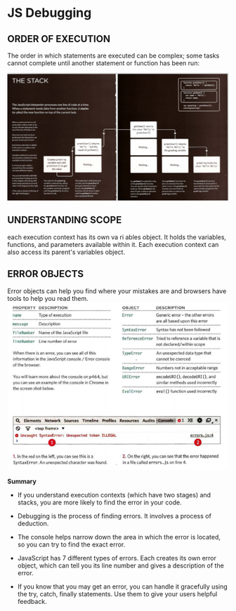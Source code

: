 # JS Debugging

## ORDER OF EXECUTION
The order in which statements are executed can be complex; some tasks cannot complete until another statement or function has been run:


![img](deb.png)

## UNDERSTANDING SCOPE
each execution context has its own va ri ables object.
It holds the variables, functions, and parameters available within it.
Each execution context can also access its parent's variables object. 

## ERROR OBJECTS 
Error objects can help you find where your mistakes are
and browsers have tools to help you read them.
![img](er.png)


**Summary**
* If you understand execution contexts (which have two
stages) and stacks, you are more likely to find the error in your code.
* Debugging is the process of finding errors. It involves a process of deduction.
* The console helps narrow down the area in which the
error is located, so you can try to find the exact error.
* JavaScript has 7 different types of errors. Each creates its own error object, which can tell you its line number and gives a description of the error.

* If you know that you may get an error, you can handle
it gracefully using the try, catch, finally statements.
Use them to give your users helpful feedback. 
